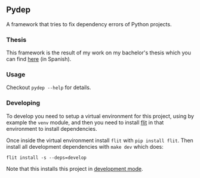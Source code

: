 ## Pydep

A framework that tries to fix dependency errors of Python projects.

### Thesis

This framework is the result of my work on my bachelor's thesis which you can
find [here](resources/thesis.pdf) (in Spanish).

### Usage

Checkout `pydep --help` for details.

### Developing

To develop you need to setup a virtual environment for this project, using by
example the `venv` module, and then you need to install [flit](https://pypi.org/project/flit/)
in that environment to install dependencies.

Once inside the virtual environment install `flit` with `pip install flit`.
Then install all development dependencies with `make dev` which does:

```
flit install -s --deps=develop
```

Note that this installs this project in [development
mode](https://setuptools.pypa.io/en/latest/userguide/development_mode.html).
